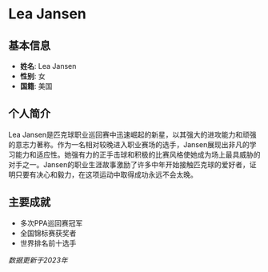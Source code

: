 # Lea Jansen

## 基本信息
- **姓名**: Lea Jansen
- **性别**: 女
- **国籍**: 美国

## 个人简介
Lea Jansen是匹克球职业巡回赛中迅速崛起的新星，以其强大的进攻能力和顽强的意志力著称。作为一名相对较晚进入职业赛场的选手，Jansen展现出非凡的学习能力和适应性。她强有力的正手击球和积极的比赛风格使她成为场上最具威胁的对手之一。Jansen的职业生涯故事激励了许多中年开始接触匹克球的爱好者，证明只要有决心和毅力，在这项运动中取得成功永远不会太晚。

## 主要成就
- 多次PPA巡回赛冠军
- 全国锦标赛获奖者
- 世界排名前十选手

*数据更新于2023年*
